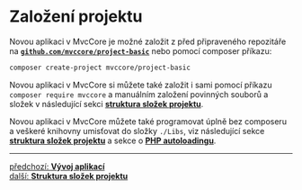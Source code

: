 # Založení projektu

Novou aplikaci v MvcCore je možné založit z před připraveného repozitáře
na [**`github.com/mvccore/project-basic`**](https://github.com/mvccore/project-basic) 
nebo pomocí composer příkazu:
```sh
composer create-project mvccore/project-basic
```

Novou aplikaci v MvcCore si můžete také založit i sami pomocí příkazu `composer require mvccore`
a manuálním založení povinných souborů a složek v následující sekci [**struktura složek projektu**](../structure/README.md).

Novou aplikaci v MvcCore můžete také programovat úplně bez composeru
a veškeré knihovny umisťovat do složky `./Libs`, viz následující sekce [**struktura složek projektu**](../structure/README.md)
a sekce o [**PHP autoloadingu**](../../dispatching/application/app-start.md#php-a-composer-autoloading).

---

<div class="prev-next">

[předchozí: **Vývoj aplikací**](../../README.md)  
[další: **Struktura složek projektu**](../structure/README.md)

</div>